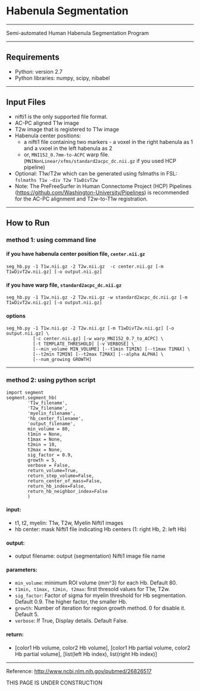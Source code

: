 # Habenula Segmentation
---
Semi-automated Human Habenula Segmentation Program

---
## Requirements
* Python: version 2.7
* Python libraries: numpy, scipy, nibabel

---
## Input Files
* nifti1 is the only supported file format.
* AC-PC aligned T1w image
* T2w image that is registered to T1w image
* Habenula center positions:
    * a nifti1 file containing two markers - a voxel in the right habenula as 1 and a vxoel in the left habenula as 2
    * or, `MNI152_0.7mm-to-ACPC` warp file. (`MNINonLinear/xfms/standard2acpc_dc.nii.gz` if you used HCP pipeline)
* Optional: T1w/T2w which can be generated using fslmaths in FSL: `fslmaths T1w -div T2w T1wDivT2w`
* Note: The PreFreeSurfer in Human Connectome Project (HCP) Pipelines (https://github.com/Washington-University/Pipelines) is recommended for the AC-PC alignment and T2w-to-T1w registration.

---
## How to Run

### method 1: using command line

#### if you have habenula center position file, `center.nii.gz`

```
seg_hb.py -1 T1w.nii.gz -2 T2w.nii.gz  -c center.nii.gz [-m T1wDivT2w.nii.gz] [-o output.nii.gz]
```

#### if you have warp file, `standard2acpc_dc.nii.gz`

```
seg_hb.py -1 T1w.nii.gz -2 T2w.nii.gz -w standard2acpc_dc.nii.gz [-m T1wDivT2w.nii.gz] [-o output.nii.gz]
```

#### options

```
seg_hb.py -1 T1w.nii.gz -2 T2w.nii.gz [-m T1wDivT2w.nii.gz] [-o output.nii.gz] \
          [-c center.nii.gz] [-w warp_MNI152_0.7_to_ACPC] \
          [-t TEMPLATE_THRESHOLD] [-v VERBOSE] \
          [--min_volume MIN_VOLUME] [--t1min T1MIN] [--t1max T1MAX] \
          [--t2min T2MIN] [--t2max T2MAX] [--alpha ALPHA] \
          [--num_growing GROWTH]
```

---
### method 2: using python script
```
import segment
segment.segment_hb(
        'T1w_filename',
        'T2w_filename',
        'myelin_filename',
        'hb_center_filename',
        'output_filename',
        min_volume = 80,
        t1min = None,
        t1max = None,
        t2min = 10,
        t2max = None,
        sig_factor = 0.9,
        growth = 5,
        verbose = False,
        return_volume=True,
        return_step_volume=False,
        return_center_of_mass=False,
        return_hb_index=False,
        return_hb_neighbor_index=False
        )
```

#### input:
*  t1, t2, myelin: T1w, T2w, Myelin Nifti1 images
*  hb center: mask Nifti1 file indicating Hb centers (1: right Hb, 2: left Hb)

#### output:
*  output filename: output (segmentation) Nifti1 image file name

#### parameters:
*  `min_volume`: minimum ROI volume (mm^3) for each Hb. Default 80.
*  `t1min, t1max, t2min, t2max`: first thresold values for T1w, T2w.
*  `sig_factor`: Factor of sigma for myelin threshold for Hb segmentation. Default 0.9. The higher factor, the smaller Hb.
*  `growth`: Number of iteration for region growth method. 0 for disable it. Default 5.
*  `verbose`: If True, Display details. Default False.

#### return:
*  [color1 Hb volume, color2 Hb volume], [color1 Hb partial volume, color2 Hb partial volume], [list(left Hb index), list(right Hb index)]


---
Reference: http://www.ncbi.nlm.nih.gov/pubmed/26826517

THIS PAGE IS UNDER CONSTRUCTION
